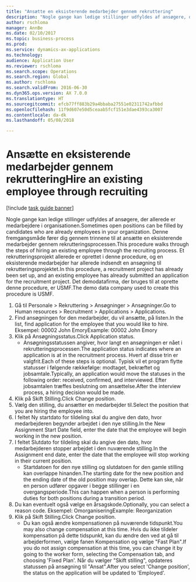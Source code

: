 ```yaml
--- 
title: "Ansætte en eksisterende medarbejder gennem rekruttering"
description: "Nogle gange kan ledige stillinger udfyldes af ansøgere, der allerede er medarbejdere i organisationen."
author: rschloma
manager: AnnBe
ms.date: 02/10/2017
ms.topic: business-process
ms.prod: 
ms.service: dynamics-ax-applications
ms.technology: 
audience: Application User
ms.reviewer: rschloma
ms.search.scope: Operations
ms.search.region: Global
ms.author: rschloma
ms.search.validFrom: 2016-06-30
ms.dyn365.ops.version: AX 7.0.0
ms.translationtype: HT
ms.sourcegitcommit: efcb77ff883b29a4bbaba27551e02311742afbbd
ms.openlocfilehash: 11f9d607e50d5ceaab5fcf151e3dae4393ca3007
ms.contentlocale: da-dk
ms.lasthandoff: 05/08/2018

---
```

# <a name="hire-an-existing-employee-through-recruiting"></a><span data-ttu-id="ba3d0-103">Ansætte en eksisterende medarbejder gennem rekruttering</span><span class="sxs-lookup"><span data-stu-id="ba3d0-103">Hire an existing employee through recruiting</span></span>

[!include [task guide banner](../../includes/task-guide-banner.md)]

<span data-ttu-id="ba3d0-104">Nogle gange kan ledige stillinger udfyldes af ansøgere, der allerede er medarbejdere i organisationen.</span><span class="sxs-lookup"><span data-stu-id="ba3d0-104">Sometimes open positions can be filled by candidates who are already employees in your organization.</span></span> <span data-ttu-id="ba3d0-105">Denne fremgangsmåde fører dig gennem trinnene til at ansætte en eksisterende medarbejder gennem rekrutteringsprocessen.</span><span class="sxs-lookup"><span data-stu-id="ba3d0-105">This procedure walks through the steps of hiring an existing employee through the recruiting process.</span></span> <span data-ttu-id="ba3d0-106">Et rekrutteringsprojekt allerede er oprettet i denne procedure, og en eksisterende medarbejder har allerede indsendt en ansøgning til rekrutteringsprojektet.</span><span class="sxs-lookup"><span data-stu-id="ba3d0-106">In this procedure, a recruitment project has already been set up, and an existing employee has already submitted an application for the recruitment project.</span></span> <span data-ttu-id="ba3d0-107">Det demodatafirma, der bruges til at oprette denne procedure, er USMF.</span><span class="sxs-lookup"><span data-stu-id="ba3d0-107">The demo data company used to create this procedure is USMF.</span></span>

1. <span data-ttu-id="ba3d0-108">Gå til Personale > Rekruttering > Ansøgninger > Ansøgninger.</span><span class="sxs-lookup"><span data-stu-id="ba3d0-108">Go to Human resources > Recruitment > Applications > Applications.</span></span>
2. <span data-ttu-id="ba3d0-109">Find ansøgningen for den medarbejder, du vil ansætte, på listen.</span><span class="sxs-lookup"><span data-stu-id="ba3d0-109">In the list, find application for the employee that you would like to hire.</span></span> <span data-ttu-id="ba3d0-110">Eksempel: 00002 John Emory</span><span class="sxs-lookup"><span data-stu-id="ba3d0-110">Example:  00002  John Emory</span></span>
3. <span data-ttu-id="ba3d0-111">Klik på Ansøgningsstatus.</span><span class="sxs-lookup"><span data-stu-id="ba3d0-111">Click Application status.</span></span>
    * <span data-ttu-id="ba3d0-112">Ansøgningsstatussen angiver, hvor langt en ansøgningen er nået i rekrutteringsprocessen.</span><span class="sxs-lookup"><span data-stu-id="ba3d0-112">The application status indicates where an application is at in the recruitment process.</span></span>  <span data-ttu-id="ba3d0-113">Hvert af disse trin er valgfrit.</span><span class="sxs-lookup"><span data-stu-id="ba3d0-113">Each of these steps is optional.</span></span> <span data-ttu-id="ba3d0-114">Typisk vil et program flytte statusser i følgende rækkefølge: modtaget, bekræftet og jobsamtale.</span><span class="sxs-lookup"><span data-stu-id="ba3d0-114">Typically, an application would move the statuses in the following order:  received, confirmed, and interviewed.</span></span> <span data-ttu-id="ba3d0-115">Efter jobsamtalen træffes beslutning om ansættelse.</span><span class="sxs-lookup"><span data-stu-id="ba3d0-115">After the interview process, a hiring decision would be made.</span></span>  
4. <span data-ttu-id="ba3d0-116">Klik på Skift Stilling.</span><span class="sxs-lookup"><span data-stu-id="ba3d0-116">Click Change position.</span></span>
5. <span data-ttu-id="ba3d0-117">Vælg den stilling, du ansætter en medarbejder til.</span><span class="sxs-lookup"><span data-stu-id="ba3d0-117">Select the position that you are hiring the employee into.</span></span>
6. <span data-ttu-id="ba3d0-118">I feltet Ny startdato for tildeling skal du angive den dato, hvor medarbejderen begynder arbejdet i den nye stilling.</span><span class="sxs-lookup"><span data-stu-id="ba3d0-118">In the New Assignment Start Date field, enter the date that the employee will begin working in the new position.</span></span>  
7. <span data-ttu-id="ba3d0-119">I feltet Slutdato for tildeling skal du angive den dato, hvor medarbejderen stopper arbejdet i den nuværende stilling.</span><span class="sxs-lookup"><span data-stu-id="ba3d0-119">In the Assignment end date, enter the date that the employee will stop working in their current position.</span></span>
    * <span data-ttu-id="ba3d0-120">Startdatoen for den nye stilling og slutdatoen for den gamle stilling kan overlappe hinanden.</span><span class="sxs-lookup"><span data-stu-id="ba3d0-120">The starting date for the new position and the ending date of the old position may overlap.</span></span> <span data-ttu-id="ba3d0-121">Dette kan ske, når en person udfører opgaver i begge stillinger i en overgangsperiode.</span><span class="sxs-lookup"><span data-stu-id="ba3d0-121">This can happen when a person is performing duties for both positions during a transition period.</span></span>  
8. <span data-ttu-id="ba3d0-122">Du kan eventuelt også vælge en årsagskode.</span><span class="sxs-lookup"><span data-stu-id="ba3d0-122">Optionally, you can select a reason code.</span></span> <span data-ttu-id="ba3d0-123">Eksempel: Omorganisering</span><span class="sxs-lookup"><span data-stu-id="ba3d0-123">Example: Reorganization</span></span>
9. <span data-ttu-id="ba3d0-124">Klik på Skift Stilling.</span><span class="sxs-lookup"><span data-stu-id="ba3d0-124">Click Change position.</span></span>
    * <span data-ttu-id="ba3d0-125">Du kan også ændre kompensationen på nuværende tidspunkt.</span><span class="sxs-lookup"><span data-stu-id="ba3d0-125">You may also change compensation at this time.</span></span> <span data-ttu-id="ba3d0-126">Hvis du ikke tildeler kompensation på dette tidspunkt, kan du ændre den ved at gå til arbejderformen, vælge fanen Kompensation og vælge "Fast Plan".</span><span class="sxs-lookup"><span data-stu-id="ba3d0-126">If you do not assign compensation at this time, you can change it by going to the worker form, selecting the Compensation tab, and choosing 'Fixed Plan'.</span></span> <span data-ttu-id="ba3d0-127">Når du vælger "Skift stilling", opdateres statussen på ansøgning til "Ansat".</span><span class="sxs-lookup"><span data-stu-id="ba3d0-127">After you select 'Change position', the status on the application will be updated to 'Employed'.</span></span>  



